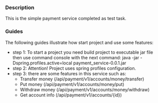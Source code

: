 ### Description
This is the simple payment service completed as test task.

### Guides
The following guides illustrate how start project and use some features:

* step 1: To start a project you need build project to executable jar file
then use command console with the next command:
java -jar -Dspring.profiles.active=local payment_service-0.0.1.jar
* step 2: Attention! Project uses spring profiles configuration. 
* step 3: there are some features in this service such as:
    * Transfer money (/api/payment/v1/accounts/money/transfer)
    * Put money (/api/payment/v1/accounts/money/put)
    * Withdraw money (/api/payment/v1/accounts/money/withdraw)
    * Get account info (/api/payment/v1/accounts/{id}) 